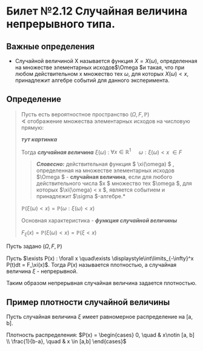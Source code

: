 # Билет №2.12 Случайная величина непрерывного типа.
## Важные определения
- Случайной величиной X называется функция $X = X(\omega)$, определенная на множестве элементарных исходов$\Omega $и такая, что при любом действительном x множество тех $\omega$, для которых $X(\omega) < x$, принадлежит алгебре событий для данного эксперимента.
## Определение

> Пусть есть  вероятностное пространство $(\Omega, F, \mathbb P)$  
$\sphericalangle$ отображение множества элементарных исходов на числовую прямую:
>
>***тут картинка***
>
>Тогда ***случайная величина*** 
>$\xi(\omega)$ : $\forall x \in \mathbb R ^ 1 \quad$ $\omega : \xi(\omega) < x$ $\in F$   
>
> > ***Словесно:*** действительная функция 
> > $ \xi(\omega) $
> > , определенная на множестве элементарных исходов $\Omega $ - **случайная величина**, если для любого действительного числа $x $ множество тех $\omega $, для которых $\xi(\omega) < x $, является событием и принадлежит $\sigma $-алгебре.*
>
>$\mathbb P(\xi(\omega) < x) = \mathbb P(\omega : \xi(\omega) < x)$
>
>Основная характеристика - ***функция случайной величины***
>
>$F_\xi(x) = \mathbb P(\xi(\omega) < x) = \mathbb P(\xi < x)$

Пусть задано $(\Omega, F, \mathbb P)$

Пусть $\exists P(x) : \forall x \quad\exists \displaystyle\int\limits_{-\infty}^x P(t)dt = F_\xi(x)$. Тогда $P(x)$ называется плотностью, а случайная величина $\xi$ - непрерывной.

Таким образом непрерывная случайная величина задается плотностью.

## Пример плотности случайной величины

Пусть случайная величина $\xi$ имеет равномерное распределение на [a, b].

Плотность распределения: $P(x) = \begin{cases} 0, \quad & x\notin [a, b] \\ \frac{1}{b-a}, \quad & x \in [a,b] \end{cases}$
